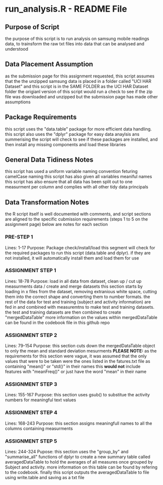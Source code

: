 # run_analysis.R - README File

## Purpose of Script
the purpose of this script is to run analysis on samsung mobile readings data, to trainsform the raw txt files into data that can be analysed and understood

## Data Placement Assumption
as the submission page for this assignment requested, this script assumes that the the unzipped samsung data is placed in a folder called "UCI HAR Dataset" and this script is in the SAME FOLDER as the UCI HAR Dataset folder
the origianl version of this script would run a check to see if the zip file was downloaded and unzipped but the submission page has made other assumptions

## Package Requirements
this script uses the "data.table" package for more efficient data handling. this script also uses the "dplyr" package for easy data anaylsis ans summerising
the script will check to see if these packages are installed, and then install any missing components and load these libraries

## General Data Tidiness Notes
this script has used a uniform variable naming convention feturing camelCase naming
this script has also given all variables meaniful names
this script has also ensure that all data has been split out to one measurment per column and complies with all other tidy data principals

## Data Transformation Notes
the R script itself is well documented with comments, and script sections are aligned to the specific cubmission requirements (steps 1 to 5 on the assignment page)
below are notes for each section

### PRE-STEP 1
Lines: 1-17
Purpose: Package check/install/load
this segment will check for the required packages to run this script (data.table and dplyr). if they are not installed, it will automatically install them and load them for use

### ASSIGNMENT STEP 1
Lines: 18-78
Purpose: load in all data from dataset, clean up / cut up measurments data / create and merge datasets
this section starts by loading in x files from the dataset, removing extranious white space, cutting them into the correct shape and converting them to number formats.
the rest of the data for test and training (subject and activity information) are fed in and combined with measuremtns to make test and training datasets.
the test and training datasets are then combined to create "mergedDataTable"
more information on the values within mergedDataTable can be found in the codebook file in this github repo

### ASSIGNMENT STEP 2
Lines: 79-154
Purpose: this section cuts down the mergedDataTable object to only the mean and standard deviation mesurments
**PLEASE NOTE:** as the requirements for this section were vague, it was assumed that the only values that were to be taken were the ones listed in the fatures.txt file as containing "mean()" or "std()" in their names
this **would not** include features with "meanFreq()" or just have the word "mean" in their name

### ASSIGNMENT STEP 3
Lines: 155-167
Purpose: this section uses gsub() to substitue the activity numbers for meaningful text values

### ASSIGNMENT STEP 4
Lines: 168-243
Purpose: this section assigns meaningfull names to all the columns containing measurments

### ASSIGNMENT STEP 5
Lines: 244-324
Pupose: this section uses the "group_by" and "summarise_all" functions of dplyr to create a new summary table called averagedDataTable to hold the averages of all measures once grouped by Subject and activity. more information on this table can be found by refering to the codebook. finally this script outputs the averagedDataTable to file using write.table and saving as a txt file